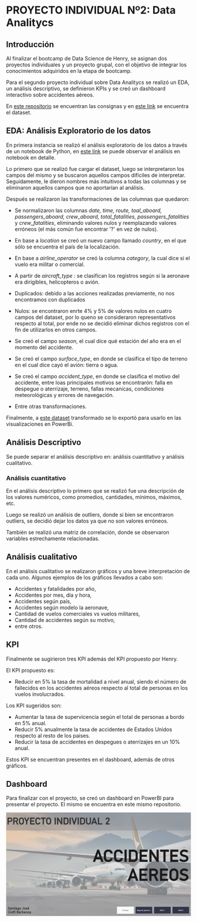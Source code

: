 # PROYECTO INDIVIDUAL Nº2: Data Analitycs

## Introducción
Al finalizar el bootcamp de Data Science de Henry, se asignan dos proyectos individuales y un proyecto grupal, con el objetivo de integrar los conocimientos adquiridos en la etapa de bootcamp.

Para el segundo proyecto individual sobre Data Analitycs se realizó un EDA, un análisis descriptivo, se definieron KPIs y se creó un dashboard interactivo sobre accidentes aéreos. 

En [este repositorio](https://github.com/soyHenry/PI03-Analytics) se encuentran las consignas y en [este link](https://github.com/scioffi96/PI_DataAnalitycs/blob/main/AccidentesAviones.csv) se encuentra el dataset.

## EDA: Análisis Exploratorio de los datos

En primera instancia se realizó el análisis exploratorio de los datos a través de un notebook de Python, en [este link](https://github.com/scioffi96/PI_DataAnalitycs/blob/main/proyecto2.ipynb) se puede observar el análisis en notebook en detalle.

Lo primero que se realizó fue cargar el dataset, luego se interpretaron los campos del mismo y se buscaron aquellos campos difíciles de interpretar.
Seguidamente, le dieron nombres más intuitivos a todas las columnas y se eliminaron aquellos campos que no aportarían al análisis. 

Después se realizaron las transformaciones de las columnas que quedaron:

- Se normalizaron las columnas *date, time, route, toal_aboard, passengers_aboard, crew_aboard, total_fatalities, passengers_fatalities* y *crew_fatalities*, eliminando valores nulos y reemplazando valores erróneos (el más común fue encontrar '?' en vez de nulos).
- En base a *location* se creó un nuevo campo llamado *country*, en el que sólo se encuentra el país de la localización. 
- En base a *airline_operator* se creó la columna *category*, la cual dice si el vuelo era militar o comercial.
- A partir de *aircraft_type* : se clasifican los registros según si la aeronave era dirigibles, helicopteros o avión.

- Duplicados: debido a las acciones realizadas previamente, no nos encontramos con duplicados

- Nulos: se encontraron enrte 4% y 5% de valores nulos en cuatro campos del dataset, por lo queno se consideraron representativos respecto al total, por ende no se decidió eliminar dichos registros con el fin de utilizarlos en otros campos.

- Se creó el campo *season*, el cual dice qué estación del año era en el momento del accidente.

- Se creó el campo *surface_type*, en donde se clasifica el tipo de terreno en el cual dice cayó el avión: tierra o agua.

- Se creó el campo *accident_type*, en donde se clasifica el motivo del accidente, entre loas principales motivos se encontrarón: falla en despegue o aterrizaje, terreno, fallas mecanicas, condiciones meteorológicas y errores de navegación.

- Entre otras transformaciones.

Finalmente, a [este dataset](https://github.com/scioffi96/PI_DataAnalitycs/blob/main/dataframe_powerbi) transformado se lo exportó para usarlo en las visualizaciones en PowerBi.

## Análisis Descriptivo

Se puede separar el análisis descriptivo en: análisis cuantitativo y análisis cualitativo.

### Análisis cuantitativo

En el análisis descriptivo lo primero que se realizó fue una descripción de los valores numéricos, como promedios, cantidades, mínimos, máximos, etc.

Luego se realizó un análisis de outliers, donde si bien se encontraron outliers, se decidió dejar los datos ya que no son valores erróneos.

También se realizó una matriz de correlación, donde se observaron variables estrechamente relacionadas.

## Análisis cualitativo

En el análisis cualitativo se realizaron gráficos y una breve interpretación de cada uno. Algunos ejemplos de los gráficos llevados a cabo son: 
- Accidentes y fatalidades por año, 
- Accidentes por mes, día y hora, 
- Accidentes según país, 
- Accidentes según modelo la aeronave,
- Cantidad de vuelos comerciales vs vuelos militares,
- Cantidad de accidentes según su motivo,
- entre otros.

## KPI

Finalmente se sugirieron tres KPI además del KPI propuesto por Henry.

El KPI propuesto es:
- Reducir en 5% la tasa de mortalidad a nivel anual, siendo el número de fallecidos en los accidentes aéreos respecto al total de personas en los vuelos involucrados.

Los KPI sugeridos son: 

- Aumentar la tasa de supervicencia según el total de personas a bordo en 5% anual.
- Reducir 5% anualmente la tasa de accidentes de Estados Unidos respecto al resto de los paises.
- Reducir la tasa de accidentes en despegues o aterrizajes en un 10% anual.

Estos KPI se encuentran presentes en el dashboard, además de otros gráficos.

## Dashboard

Para finalizar con el proyecto, se creó un dashboard en PowerBI para presentar el proyecto.
El mismo se encuentra en este mismo repositorio. 

![Dashboard](https://github.com/scioffi96/PI_DataAnalitycs/blob/main/dashboard_portada.PNG)
